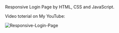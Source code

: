 Responsive Login Page by HTML, CSS and JavaScript.

Video toterial on My YouTube:



![Responsive-Login-Page](https://github.com/hot-zero/Responsive-Login-Page/assets/72950401/40bad609-d75b-4c81-8d6e-28b4f065dc9b)
